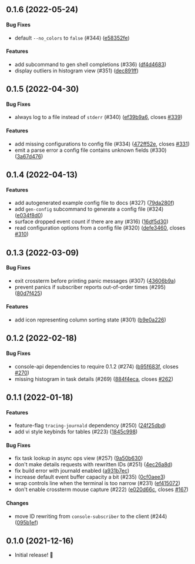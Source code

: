 <a name="0.1.6"></a>
## 0.1.6 (2022-05-24)


#### Bug Fixes

*  default `--no_colors` to `false` (#344) ([e58352fe](e58352fe))

#### Features

*  add subcommand to gen shell completions (#336) ([df4d4683](df4d4683))
*  display outliers in histogram view (#351) ([dec891ff](dec891ff))


<a name="0.1.5"></a>
## 0.1.5 (2022-04-30)


#### Bug Fixes

*  always log to a file instead of `stderr` (#340) ([ef39b9a6](ef39b9a6), closes [#339](339))

#### Features

*  add missing configurations to config file (#334) ([472ff52e](472ff52e), closes [#331](331))
*  emit a parse error a config file contains unknown fields (#330) ([3a67d476](3a67d476))


<a name="0.1.4"></a>
## 0.1.4 (2022-04-13)


#### Features

*  add autogenerated example config file to docs (#327) ([79da280f](79da280f))
*  add `gen-config` subcommand to generate a config file (#324) ([e034f8d0](e034f8d0))
*  surface dropped event count if there are any (#316) ([16df5d30](16df5d30))
*  read configuration options from a config file (#320) ([defe3460](defe3460), closes [#310](310))


<a name="0.1.3"></a>
## 0.1.3 (2022-03-09)


#### Bug Fixes

*  exit crossterm before printing panic messages (#307) ([43606b9a](43606b9a))
*  prevent panics if subscriber reports out-of-order times (#295) ([80d7f425](80d7f425))

#### Features

*  add icon representing column sorting state (#301) ([b9e0a226](b9e0a226))


<a name="0.1.2"></a>
## 0.1.2 (2022-02-18)


#### Bug Fixes

*  console-api dependencies to require 0.1.2 (#274) ([b95f683f](b95f683f), closes [#270](270))
*  missing histogram in task details (#269) ([884f4eca](884f4eca), closes [#262](262))


<a name="0.1.1"></a>
## 0.1.1 (2022-01-18)


#### Features

*  feature-flag `tracing-journald` dependency (#250) ([24f25dbd](24f25dbd))
*  add vi style keybinds for tables (#223) ([1845c998](1845c998))

#### Bug Fixes

*  fix task lookup in async ops view (#257) ([9a50b630](9a50b630))
*  don't make details requests with rewritten IDs (#251) ([4ec26a8d](4ec26a8d))
*  fix build error with journald enabled ([a931b7ec](a931b7ec))
*  increase default event buffer capacity a bit (#235) ([0cf0aee3](0cf0aee3))
*  wrap controls line when the terminal is too narrow (#231) ([ef415072](ef415072))
*  don't enable crossterm mouse capture (#222) ([e020d66c](e020d66c), closes [#167](167))


#### Changes

*  move ID rewriting from `console-subscriber` to the client (#244) ([095b1ef](095b1ef))

<a name="0.1.0"></a>
## 0.1.0 (2021-12-16)

- Initial release! &#x1f389;
